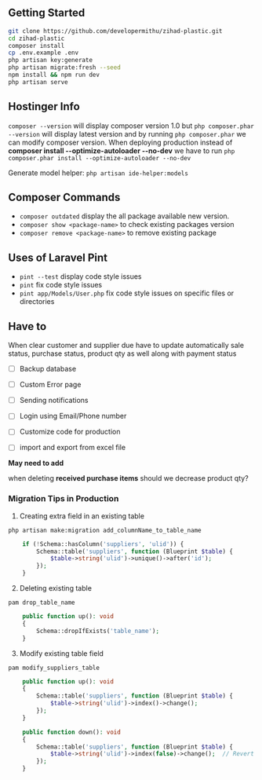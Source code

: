
## Getting Started

```bash
git clone https://github.com/developermithu/zihad-plastic.git
cd zihad-plastic
composer install
cp .env.example .env
php artisan key:generate
php artisan migrate:fresh --seed
npm install && npm run dev
php artisan serve
```

## Hostinger Info

 ```composer --version``` will display composer version 1.0 but 
 ```php composer.phar --version``` will display latest version and by running ```php composer.phar``` we can modify composer version. 
When deploying production instead of **composer install --optimize-autoloader --no-dev** we have to run ```php composer.phar install --optimize-autoloader --no-dev```


Generate model helper: ```php artisan ide-helper:models``` 

## Composer Commands

- ```composer outdated``` display the all package available new version.
- ```composer show <package-name>``` to check existing packages version
- ```composer remove <package-name>``` to remove existing package

## Uses of Laravel Pint

- `pint --test` display code style issues 
- `pint` fix code style issues 
- `pint app/Models/User.php` fix code style issues on specific files or directories


## Have to 

When clear customer and supplier due have to update automatically sale status, purchase status, product qty as well along with payment status  

- [ ] Backup database 
- [ ] Custom Error page
- [ ] Sending notifications
- [ ] Login using Email/Phone number
- [ ] Customize code for production
- [ ] import and export from excel file
  

**May need to add**

when deleting **received purchase items** should we decrease product qty?

### Migration Tips in Production

1. Creating extra field in an existing table
   
`php artisan make:migration add_columnName_to_table_name`

```php
    if (!Schema::hasColumn('suppliers', 'ulid')) {
        Schema::table('suppliers', function (Blueprint $table) {
            $table->string('ulid')->unique()->after('id');
        });
    }
```

2. Deleting existing table

`pam drop_table_name`

```php
    public function up(): void
    {
        Schema::dropIfExists('table_name');
    }
```

3. Modify existing table field

`pam modify_suppliers_table`

```php
    public function up(): void
    {
        Schema::table('suppliers', function (Blueprint $table) {
            $table->string('ulid')->index()->change();
        });
    }

    public function down(): void
    {
        Schema::table('suppliers', function (Blueprint $table) {
            $table->string('ulid')->index(false)->change();  // Revert the changes
        });
    }
```
